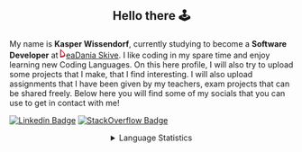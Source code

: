 ## <p align="center">Hello there 🕹️</p>

My name is **Kasper Wissendorf**, currently studying to become a **Software Developer** at [![Icon](/icons/Dania.png)eaDania Skive](https://eadania.com/). I like coding in my spare time and enjoy learning new Coding Languages. On this here profile, I will also try to upload some projects that I make, that I find interesting. I will also upload assignments that I have been given by my teachers, exam projects that can be shared freely. 
Below here you will find some of my socials that you can use to get in contact with me!

[![Linkedin Badge](https://img.shields.io/badge/-LinkedIn-blue?style=flat-square&logo=Linkedin&logoColor=white)](https://www.linkedin.com/in/kasper-wissendorf-7279011b6/)
[![StackOverflow Badge](https://img.shields.io/badge/-Stack%20Overflow-FE7A16?style=flat-square&logo=Stack-Overflow&logoColor=white)](https://stackoverflow.com/users/18100435/kasper-wissendorf)

<!-- Stats -->
<details>
<summary align="center">Language Statistics</summary>
<table align="center">
	<tr>
		<th>Language</th>
		<th>Time Spent</th>
		<th>Percent</th>
	</tr>
	<tr>
		<td>TypeScript</td>
		<td>01h 00m</td>
		<td>34.79%</td>
	</tr>
	<tr>
		<td>HTML</td>
		<td>00h 40m</td>
		<td>23.09%</td>
	</tr>
	<tr>
		<td>C#</td>
		<td>00h 29m</td>
		<td>16.93%</td>
	</tr>
	<tr>
		<td>JavaScript</td>
		<td>00h 19m</td>
		<td>11.01%</td>
	</tr>
	<tr>
		<td>Lua</td>
		<td>00h 12m</td>
		<td>7.17%</td>
	</tr>
	<tr>
		<td>CSS</td>
		<td>00h 08m</td>
		<td>4.71%</td>
	</tr>
	<tr>
		<td>JSON</td>
		<td>00h 03m</td>
		<td>1.93%</td>
	</tr>
	<tr>
		<td>Text</td>
		<td>00h 00m</td>
		<td>0.2%</td>
	</tr>
	<tr>
		<td>Perl</td>
		<td>00h 00m</td>
		<td>0.17%</td>
	</tr>
</table>
<p align="center"><sub>Last Updated: 02/02/2022 15:08:56</sub></p>
</details>
